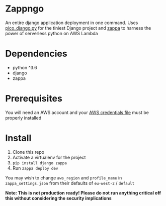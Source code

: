 Zappngo
=======
An entire django application deployment in one command. Uses [pico_django.py](https://github.com/readevalprint/mini-django/blob/master/pico_django.py) for the tiniest Django project and [zappa](https://github.com/Miserlou/Zappa) to harness the power of serverless python on AWS Lambda

Dependencies
============
* python ^3.6
* django
* zappa

Prerequisites
=============
You will need an AWS account and your [AWS credentials file](https://aws.amazon.com/blogs/security/a-new-and-standardized-way-to-manage-credentials-in-the-aws-sdks/) must be properly installed

Install
=======
1. Clone this repo
2. Activate a virtualenv for the project
3. `pip install django zappa`
4. Run `zappa deploy dev`

You may wish to change `aws_region` and `profile_name` in `zappa_settings.json` from their defaults of `eu-west-2` / `default`

**Note: This is not production ready! Please do not run anything critical off this without considering the security implications**
